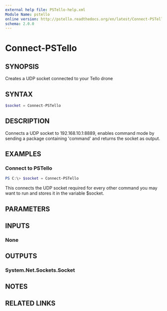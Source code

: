 ```yaml
---
external help file: PSTello-help.xml
Module Name: pstello
online version: http://pstello.readthedocs.org/en/latest/Connect-PSTello
schema: 2.0.0
---
```


# Connect-PSTello

## SYNOPSIS

Creates a UDP socket connected to your Tello drone

## SYNTAX

```powershell
$socket = Connect-PSTello
```

## DESCRIPTION

Connects a UDP socket to 192.168.10.1:8889, enables command mode by sending a package containing 'command' and returns the socket as output.

## EXAMPLES

### Connect to PSTello

```powershell
PS C:\> $socket = Connect-PSTello
```

This connects the UDP socket required for every other command you may want to run and stores it in the variable $socket.

## PARAMETERS

## INPUTS

### None

## OUTPUTS

### System.Net.Sockets.Socket

## NOTES

## RELATED LINKS
